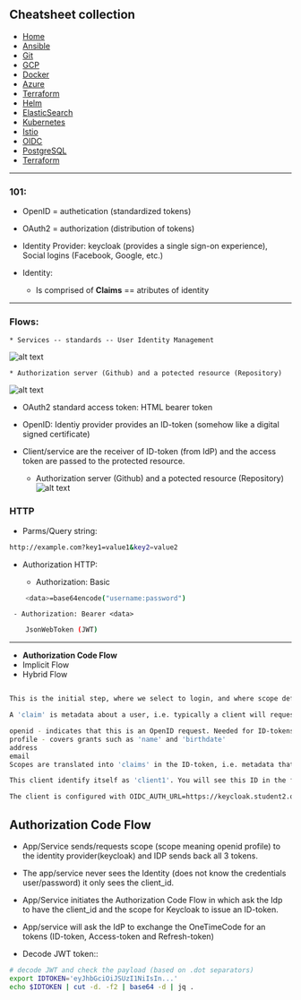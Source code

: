 ## Cheatsheet collection

* [Home](index.md)
* [Ansible](ansible.md)
* [Git](git.md)
* [GCP](gcp.md)
* [Docker](docker.md)
* [Azure](azure.md)
* [Terraform](terraform.md)
* [Helm](helm.md)
* [ElasticSearch](elastic.md)
* [Kubernetes](k8s.md)
* [Istio](istio.md)
* <ins>[OIDC](openID.md)</ins>
* [PostgreSQL](postgres.md)
* [Terraform](terraform.md)

---

### 101:

* OpenID = authetication (standardized tokens)
* OAuth2 = authorization (distribution of tokens)

* Identity Provider: keycloak (provides a single sign-on experience), Social logins (Facebook, Google, etc.)

* Identity:
    * Is comprised of **Claims** == atributes of identity
---
### Flows:

    * Services -- standards -- User Identity Management
![alt text](https://github.com/dejanu/cheetcity/blob/gh-pages/src/oidc.png?raw=true)


    * Authorization server (Github) and a potected resource (Repository)
![alt text](https://github.com/dejanu/cheetcity/blob/gh-pages/src/oidc2.png?raw=true)

- OAuth2 standard access token: HTML bearer token
- OpenID: Identiy provider provides an ID-token (somehow like a digital signed certificate)
- Client/service are the receiver of ID-token (from IdP) and the access token are passed to the protected resource.

    * Authorization server (Github) and a potected resource (Repository)
![alt text](https://github.com/dejanu/cheetcity/blob/gh-pages/src/oidc3.png?raw=true)

### HTTP

* Parms/Query string:
```bash
http://example.com?key1=value1&key2=value2
```

* Authorization HTTP:

    - Authorization: Basic <data>
```bash
    <data>=base64encode("username:password")
```

     - Authorization: Bearer <data>

```bash
    JsonWebToken (JWT)
```
---

* **Authorization Code Flow**
* Implicit Flow
* Hybrid Flow


```bash

This is the initial step, where we select to login, and where scope defines which claims will be included in our identity-token.

A 'claim' is metadata about a user, i.e. typically a client will request access to the user 'profile', i.e. request a token with the scope 'profile'. See OIDC Scopes for a list of standardized scopes. Some typical scopes are:

openid - indicates that this is an OpenID request. Needed for ID-tokens to be issued.
profile - covers grants such as 'name' and 'birthdate'
address
email
Scopes are translated into 'claims' in the ID-token, i.e. metadata that the identity provider asserts are valid. See OIDC Claims for a list of claims

This client identify itself as 'client1'. You will see this ID in the following login screen.

The client is configured with OIDC_AUTH_URL=https://keycloak.student2.oidc.eficode.academy/auth/realms/myrealm/protocol/openid-connect/auth. This is the authorization endpoint of the identity-provider which the client trusts for managing identities.
```

## Authorization Code Flow

* App/Service sends/requests scope (scope meaning openid profile) to the  identity provider(keycloak) and IDP sends back all 3 tokens.

* The app/service never sees the Identity (does not know the credentials user/password) it only sees the client_id.

* App/Service initiates the Authorization Code Flow in which ask the Idp to have the client_id and the scope for Keycloak to issue an ID-token.

* App/service will ask the IdP to exchange the OneTimeCode for an tokens (ID-token, Access-token and Refresh-token)

* Decode JWT token::
```bash
# decode JWT and check the payload (based on .dot separators)
export IDTOKEN='eyJhbGciOiJSUzI1NiIsIn...'
echo $IDTOKEN | cut -d. -f2 | base64 -d | jq .
```